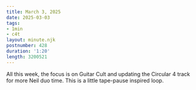 ```yaml
---
title: March 3, 2025
date: 2025-03-03
tags:
- 1min
- c4t
layout: minute.njk
postnumber: 428
duration: '1:20'
length: 3200521
---
```

All this week, the focus is on Guitar Cult and updating the Circular 4 track for more Neil duo time. This is a little tape-pause inspired loop. 